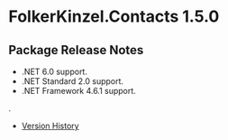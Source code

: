# FolkerKinzel.Contacts 1.5.0
## Package Release Notes

- .NET 6.0 support.
- .NET Standard 2.0 support.
- .NET Framework 4.6.1 support.

.

- [Version History](https://github.com/FolkerKinzel/Contacts/releases)
